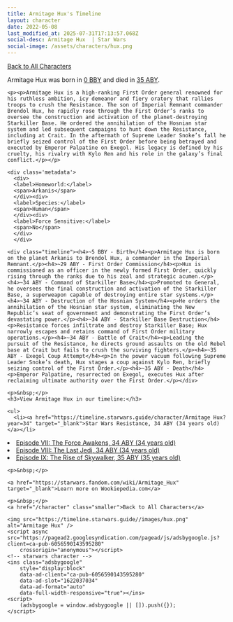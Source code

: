 ```yaml
---
title: Armitage Hux's Timeline
layout: character
date: 2022-05-08
last_modified_at: 2025-07-31T17:13:57.068Z
social-desc: Armitage Hux  | Star Wars
social-image: /assets/characters/hux.png
---
```

<a href="/character" class="smaller">Back to All Characters</a>

<div class="character-profile container">
  <div class="col-10">
    <p>
    Armitage Hux     was born in <a href="https://timeline.starwars.guide/character/Armitage Hux?year=0" target="_blank">0 BBY</a> and died in <a href="https://timeline.starwars.guide/character/Armitage Hux?year=35" target="_blank">35 ABY</a>.        
    </p>

    <p><p>Armitage Hux is a high-ranking First Order general renowned for his ruthless ambition, icy demeanor and fiery oratory that rallies troops to crush the Resistance. The son of Imperial Remnant commander Brendol Hux, he rapidly rose through the First Order’s ranks to oversee the construction and activation of the planet-destroying Starkiller Base. He ordered the annihilation of the Hosnian star system and led subsequent campaigns to hunt down the Resistance, including at Crait. In the aftermath of Supreme Leader Snoke’s fall he briefly seized control of the First Order before being betrayed and executed by Emperor Palpatine on Exegol. His legacy is defined by his cruelty, his rivalry with Kylo Ren and his role in the galaxy’s final conflict.</p></p>
    
    <div class='metadata'>
      <div>
      <label>Homeworld:</label>
      <span>Arkanis</span>
      </div><div>
      <label>Species:</label>
      <span>Human</span>
      </div><div>
      <label>Force Sensitive:</label>
      <span>No</span>
      </div>
      </div>

    <div class="timeline"><h4>~5 BBY - Birth</h4><p>Armitage Hux is born on the planet Arkanis to Brendol Hux, a commander in the Imperial Remnant.</p><h4>~29 ABY - First Order Commission</h4><p>Hux is commissioned as an officer in the newly formed First Order, quickly rising through the ranks due to his zeal and strategic acumen.</p><h4>~34 ABY - Command of Starkiller Base</h4><p>Promoted to General, he oversees the final construction and activation of the Starkiller Base, a superweapon capable of destroying entire star systems.</p><h4>~34 ABY - Destruction of the Hosnian System</h4><p>He orders the annihilation of the Hosnian star system, eliminating the New Republic’s seat of government and demonstrating the First Order’s devastating power.</p><h4>~34 ABY - Starkiller Base Destruction</h4><p>Resistance forces infiltrate and destroy Starkiller Base; Hux narrowly escapes and retains command of First Order military operations.</p><h4>~34 ABY - Battle of Crait</h4><p>Leading the pursuit of the Resistance, he directs ground assaults on the old Rebel base at Crait but fails to crush the surviving fighters.</p><h4>~35 ABY - Exegol Coup Attempt</h4><p>In the power vacuum following Supreme Leader Snoke’s death, Hux stages a coup against Kylo Ren, briefly seizing control of the First Order.</p><h4>~35 ABY - Death</h4><p>Emperor Palpatine, resurrected on Exegol, executes Hux after reclaiming ultimate authority over the First Order.</p></div>
    
    <p>&nbsp;</p>
    <h3>View Armitage Hux in our timeline:</h3>

    <ul>
      <li><a href="https://timeline.starwars.guide/character/Armitage Hux?year=34" target="_blank">Star Wars Resistance, 34 ABY (34 years old)</a></li>
  <li><a href="https://timeline.starwars.guide/character/Armitage Hux?year=34" target="_blank">Episode VII: The Force Awakens, 34 ABY (34 years old)</a></li>
  <li><a href="https://timeline.starwars.guide/character/Armitage Hux?year=34" target="_blank">Episode VIII: The Last Jedi, 34 ABY (34 years old)</a></li>
  <li><a href="https://timeline.starwars.guide/character/Armitage Hux?year=35" target="_blank">Episode IX: The Rise of Skywalker, 35 ABY (35 years old)</a></li>
    </ul>

    <p>&nbsp;</p>

    <a href="https://starwars.fandom.com/wiki/Armitage_Hux" target="_blank">Learn more on Wookiepedia.com</a>

    <p>&nbsp;</p>
    <a href="/character" class="smaller">Back to All Characters</a>
  </div>
  <div class="character_image col-2">
    
    <img src="https://timeline.starwars.guide//images/hux.png" alt="Armitage Hux" />
    <script async src="https://pagead2.googlesyndication.com/pagead/js/adsbygoogle.js?client=ca-pub-6056590143595280"
        crossorigin="anonymous"></script>
    <!-- starwars character -->
    <ins class="adsbygoogle"
        style="display:block"
        data-ad-client="ca-pub-6056590143595280"
        data-ad-slot="1622037034"
        data-ad-format="auto"
        data-full-width-responsive="true"></ins>
    <script>
        (adsbygoogle = window.adsbygoogle || []).push({});
    </script>
  </div>
</div>
